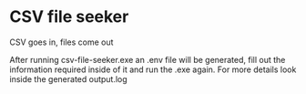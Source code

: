 # CSV file seeker
CSV goes in, files come out

After running csv-file-seeker.exe an .env file will be generated, fill out the information required inside of it and run the .exe again.
For more details look inside the generated output.log
